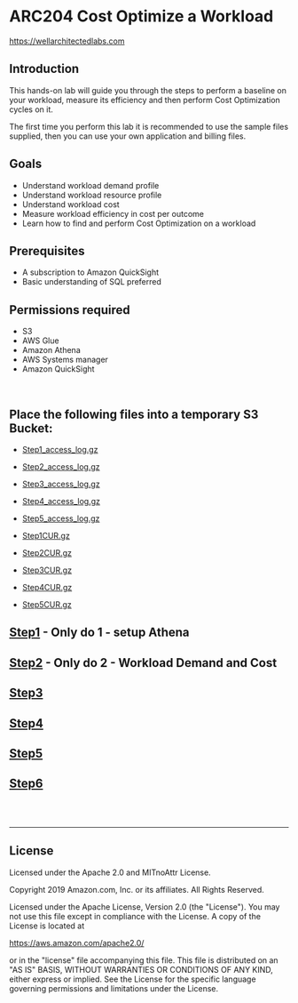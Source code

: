 # ARC204 Cost Optimize a Workload
https://wellarchitectedlabs.com 

## Introduction
 This hands-on lab will guide you through the steps to perform a baseline on your workload, measure its efficiency and then perform Cost Optimization cycles on it.

The first time you perform this lab it is recommended to use the sample files supplied, then you can use your own application and billing files.


## Goals
- Understand workload demand profile
- Understand workload resource profile
- Understand workload cost
- Measure workload efficiency in cost per outcome
- Learn how to find and perform Cost Optimization on a workload

## Prerequisites
- A subscription to Amazon QuickSight 
- Basic understanding of SQL preferred


## Permissions required
- S3
- AWS Glue
- Amazon Athena
- AWS Systems manager
- Amazon QuickSight

<BR>

## Place the following files into a temporary S3 Bucket:
- [Step1_access_log.gz](CostOpt_Workload/Code/Step1AccessLog.gz)
- [Step2_access_log.gz](CostOpt_Workload/Code/Step2AccessLog.gz)
- [Step3_access_log.gz](CostOpt_Workload/Code/Step3AccessLog.gz)
- [Step4_access_log.gz](CostOpt_Workload/Code/Step4AccessLog.gz)
- [Step5_access_log.gz](CostOpt_Workload/Code/Step5AccessLog.gz)

- [Step1CUR.gz](CostOpt_Workload/Code/Step1CUR.gz)
- [Step2CUR.gz](CostOpt_Workload/Code/Step2CUR.gz)
- [Step3CUR.gz](CostOpt_Workload/Code/Step3CUR.gz)
- [Step4CUR.gz](CostOpt_Workload/Code/Step4CUR.gz)
- [Step5CUR.gz](CostOpt_Workload/Code/Step5CUR.gz)



## [Step1](CostOpt_Workload/Step1.md) - Only do 1 - setup Athena

## [Step2](CostOpt_Workload/Step2.md) - Only do 2 - Workload Demand and Cost

## [Step3](CostOpt_Workload/Step3.md)

## [Step4](CostOpt_Workload/Step4.md)

## [Step5](CostOpt_Workload/Step5.md)

## [Step6](CostOpt_Workload/Step6.md)

<BR>
<BR> 


***

## License
Licensed under the Apache 2.0 and MITnoAttr License.

Copyright 2019 Amazon.com, Inc. or its affiliates. All Rights Reserved.

Licensed under the Apache License, Version 2.0 (the "License"). You may not use this file except in compliance with the License. A copy of the License is located at

https://aws.amazon.com/apache2.0/

or in the "license" file accompanying this file. This file is distributed on an "AS IS" BASIS, WITHOUT WARRANTIES OR CONDITIONS OF ANY KIND, either express or implied. See the License for the specific language governing permissions and limitations under the License.
